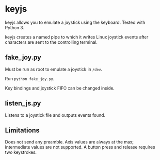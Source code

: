 # keyjs

keyjs allows you to emulate a joystick using the keyboard. Tested with Python 3.

keyjs creates a named pipe to which it writes Linux joystick events after characters are sent to the controlling terminal.

## fake_joy.py

Must be run as root to emulate a joystick in `/dev`.

Run `python fake_joy.py`.

Key bindings and joystick FIFO can be changed inside.

## listen_js.py

Listens to a joystick file and outputs events found.

## Limitations

Does not send any preamble. Axis values are always at the max; intermediate values are not supported.
A button press and release requires two keystrokes.
